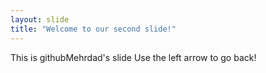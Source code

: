 ```yaml
---
layout: slide
title: "Welcome to our second slide!"
---
```

This is githubMehrdad's slide
Use the left arrow to go back!